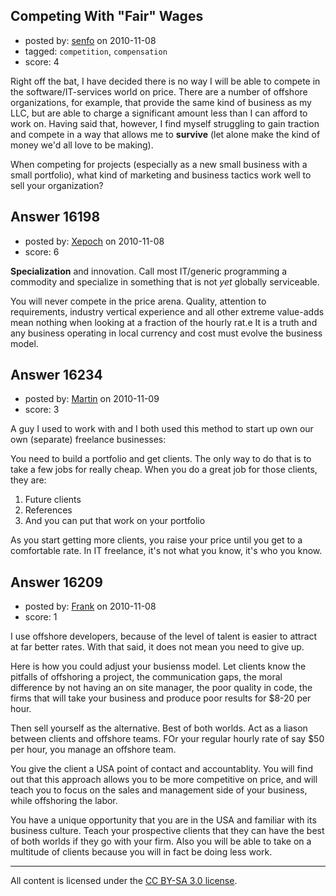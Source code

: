 ## Competing With "Fair" Wages

- posted by: [senfo](https://stackexchange.com/users/-1/5038-senfo) on 2010-11-08
- tagged: `competition`, `compensation`
- score: 4

Right off the bat, I have decided there is no way I will be able to compete in the software/IT-services world on price. There are a number of offshore organizations, for example, that provide the same kind of business as my LLC, but are able to charge a significant amount less than I can afford to work on. Having said that, however, I find myself struggling to gain traction and compete in a way that allows me to **survive** (let alone make the kind of money we'd all love to be making).

When competing for projects (especially as a new small business with a small portfolio), what kind of marketing and business tactics work well to sell your organization?


## Answer 16198

- posted by: [Xepoch](https://stackexchange.com/users/-1/4488-xepoch) on 2010-11-08
- score: 6

**Specialization** and innovation.  Call most IT/generic programming a commodity and specialize in something that is not *yet* globally serviceable.

You will never compete in the price arena.  Quality, attention to requirements, industry vertical experience and all other extreme value-adds mean nothing when looking at a fraction of the hourly rat.e  It is a truth and any business operating in local currency and cost must evolve the business model.


## Answer 16234

- posted by: [Martin](https://stackexchange.com/users/-1/4248-martin) on 2010-11-09
- score: 3

A guy I used to work with and I both used this method to start up own our own (separate) freelance businesses:

You need to build a portfolio and get clients.  The only way to do that is to take a few jobs for really cheap.  When you do a great job for those clients, they are:

 1. Future clients
 2. References
 3. And you can put that work on your portfolio

As you start getting more clients, you raise your price until you get to a comfortable rate.  In IT freelance, it's not what you know, it's who you know.


## Answer 16209

- posted by: [Frank](https://stackexchange.com/users/-1/4858-frank) on 2010-11-08
- score: 1

I use offshore developers, because of the level of talent is easier to attract at far better rates.  With that said, it does not mean you need to give up.

Here is how you could adjust your busienss model.
Let clients know the pitfalls of offshoring a project, the communication gaps, the moral difference by not having an on site manager, the poor quality in code, the firms that will take your business and produce poor results for $8-20 per hour.

Then sell yourself as the alternative.  Best of both worlds.
Act as a liason between clients and offshore teams.
FOr your regular hourly rate of say $50 per hour, you manage an offshore team.

You give the client a USA point of contact and accountablity. 
You will find out that this approach allows you to be more competitive on price, and will teach you to focus on the sales and management side of your business, while offshoring the labor.

You have a unique opportunity that you are in the USA and familiar with its business culture.  Teach your prospective clients that they can have the best of both worlds if they go with your firm.  Also you will be able to take on a multitude of clients because you will in fact be doing less work.  





---

All content is licensed under the [CC BY-SA 3.0 license](https://creativecommons.org/licenses/by-sa/3.0/).
